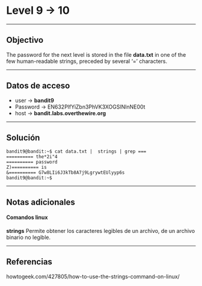 # Level 9 -> 10
---
## Objectivo

The password for the next level is stored in the file **data.txt** in one of the few human-readable strings, preceded by several ‘=’ characters.

---
## Datos de acceso
- user -> **bandit9**
- Password -> EN632PlfYiZbn3PhVK3XOGSlNInNE00t
- host ->  **bandit.labs.overthewire.org**

---
## Solución
``` shell
bandit9@bandit:~$ cat data.txt |  strings | grep ===
========== the*2i"4
========== password
Z)========== is
&========== G7w8LIi6J3kTb8A7j9LgrywtEUlyyp6s
bandit9@bandit:~$ 
``` 
---
## Notas adicionales
#### Comandos linux

**strings** 
Permite obtener los caracteres legibles de un archivo, de un archivo binario no legible.

---
## Referencias
howtogeek.com/427805/how-to-use-the-strings-command-on-linux/

